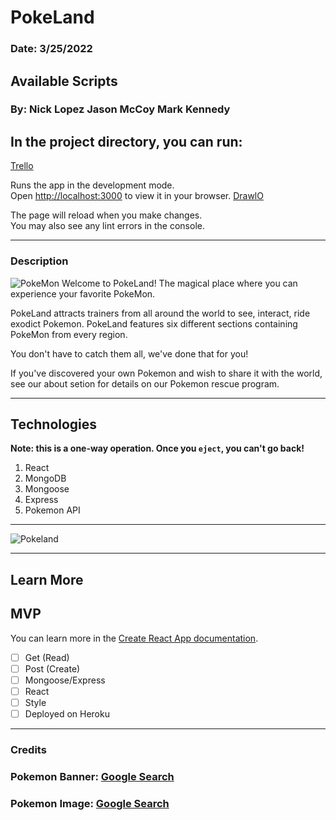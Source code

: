 # PokeLand

### Date: 3/25/2022

## Available Scripts

### By: Nick Lopez Jason McCoy Mark Kennedy

## In the project directory, you can run:

[Trello](https://trello.com/b/GudNDon6/pokepark)

Runs the app in the development mode.\
Open [http://localhost:3000](http://localhost:3000) to view it in your browser.
[DrawlO](https://drive.google.com/file/d/1euQqZvAFcyoxnJr51t1Ccvj3UStjlnAi/view?usp=sharing)

The page will reload when you make changes.\
You may also see any lint errors in the console.

---

### Description

![PokeMon](https://upload.wikimedia.org/wikipedia/commons/thumb/9/98/International_Pok%C3%A9mon_logo.svg/1200px-International_Pok%C3%A9mon_logo.svg.png)
Welcome to PokeLand! The magical place where you can experience your favorite PokeMon.

PokeLand attracts trainers from all around the world to see, interact, ride exodict Pokemon. PokeLand features six different sections containing PokeMon from every region.

You don't have to catch them all, we've done that for you!

If you've discovered your own Pokemon and wish to share it with the world, see our about setion for details on our Pokemon rescue program.

---

## Technologies

**Note: this is a one-way operation. Once you `eject`, you can't go back!**

1.  React
2.  MongoDB
3.  Mongoose
4.  Express
5.  Pokemon API

---

![Pokeland](https://images.nintendolife.com/ba755ea1654cd/best-pokemon-games.large.jpg)

---

## Learn More

## **MVP**

You can learn more in the [Create React App documentation](https://facebook.github.io/create-react-app/docs/getting-started).

- [ ] Get (Read)
- [ ] Post (Create)
- [ ] Mongoose/Express
- [ ] React
- [ ] Style
- [ ] Deployed on Heroku

---

### **Credits**

### Pokemon Banner: [Google Search](https://upload.wikimedia.org/wikipedia/commons/thumb/9/98/International_Pok%C3%A9mon_logo.svg/1200px-International_Pok%C3%A9mon_logo.svg.png)

### Pokemon Image: [Google Search](https://images.nintendolife.com/ba755ea1654cd/best-pokemon-games.large.jpg)
